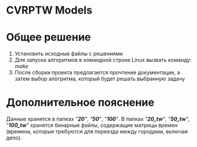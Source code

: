 # CVRPTW Models

# Общее решение

1. Установить исходные файлы с решениями 
2. Для запуска алгоритмов в командной строке Linux вызвать команду: *make*
3. После сборки проекта предлагается прочтение документации, а затем выбор алогритма, который будет решать выбранную задачу

# Дополнительное пояснение
Данные хранятся в папках *"**20**"*, *"**50**"*, *"**100**"*. В папкаx *"**20_tw**"*, *"**50_tw**"*, *"**100_tw**"* хранятся бинарные файлы, содержащие матрицы времен (времена, которые требуются для переезда между городами, включая депо).
